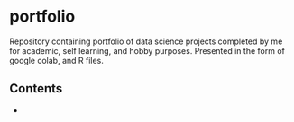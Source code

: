 # portfolio
Repository containing portfolio of data science projects completed by me for academic, self learning, and hobby purposes. Presented in the form of google colab, and R files.
## Contents
-
